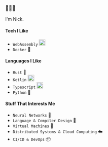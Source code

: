 ### 🍥🍜🦐

I'm Nick.

#### Tech I Like
- `WebAssembly` <img height="20" alt="WebAssembly Logo" src="https://upload.wikimedia.org/wikipedia/commons/thumb/1/1f/WebAssembly_Logo.svg/32px-WebAssembly_Logo.svg.png">
- `Docker` 🐳

#### Languages I Like
- `Rust` 🦀
- `Kotlin` <img height="20" src="https://img.icons8.com/color/48/000000/kotlin.png">
- `Typescript` <img height="20" src="https://img.icons8.com/color/48/000000/typescript.png">
- `Python` 🐍

#### Stuff That Interests Me
- `Neural Networks` 🧠
- `Language & Compiler Design` 🔨
- `Virtual Machines` 💾
- `Distributed Systems & Cloud Computing` ☁️
- `CI/CD & DevOps` 📦
